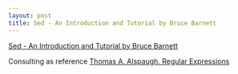```yaml
---
layout: post
title: Sed - An Introduction and Tutorial by Bruce Barnett
---
```


[Sed - An Introduction and Tutorial by Bruce Barnett](https://www.grymoire.com/Unix/Sed.html)

Consulting as reference [Thomas A. Alspaugh. Regular Expressions](https://thomasalspaugh.org/pub/fnd/regularExpression.html)